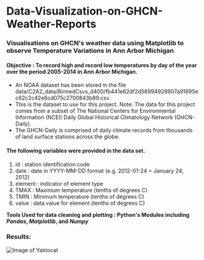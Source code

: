 # Data-Visualization-on-GHCN-Weather-Reports
### Visualisations on GHCN's weather data using Matplotlib to observe Temperature Variations in Ann Arbor Michigan

#### Objective :  To record high and record low temperatures by day of the year over the period 2005-2014 in Ann Arbor Michigan.
* An NOAA dataset has been stored in the file data/C2A2_data/BinnedCsvs_d400/fb441e62df2d58994928907a91895ec62c2c42e6cd075c2700843b89.csv.   
* This is the dataset to use for this project. Note: The data for this project comes from a subset of The National Centers for          Environmental Information (NCEI) Daily Global Historical Climatology Network (GHCN-Daily). 
* The GHCN-Daily is comprised of daily climate records from thousands of land surface stations across the globe.

#### The following variables were provided in the data set.

1. id : station identification code
2. date : date in YYYY-MM-DD format (e.g. 2012-01-24 = January 24, 2012)
3. element : indicator of element type
4. TMAX : Maximum temperature (tenths of degrees C)
5. TMIN : Minimum temperature (tenths of degrees C)
6. value : data value for element (tenths of degrees C)

 **Tools Used for data cleaning and plotting : Python's Modules including _Pandas_, _Matplotlib_, and _Numpy_**
 
 ### Results:
 ![Image of Yaktocat](https://github.com/myasir22/Data-Visualization-on-GHCN-Weather-Reports/blob/master/Screenshot%202020-06-22%20at%2012.53.06%20AM.png)
